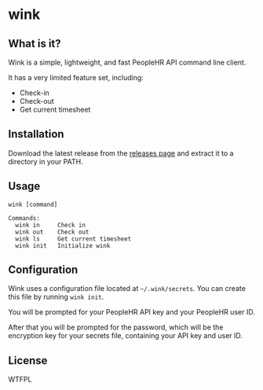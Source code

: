 # wink

## What is it?

Wink is a simple, lightweight, and fast PeopleHR API command line client.

It has a very limited feature set, including:

* Check-in
* Check-out
* Get current timesheet

## Installation

Download the latest release from the [releases page](https://github.com/harnyk/wink/releases) and extract it to a directory in your PATH.

## Usage

```
wink [command]

Commands:
  wink in     Check in
  wink out    Check out
  wink ls     Get current timesheet
  wink init   Initialize wink
```

## Configuration

Wink uses a configuration file located at `~/.wink/secrets`. You can create this file by running `wink init`.

You will be prompted for your PeopleHR API key and your PeopleHR user ID.

After that you will be prompted for the password, which will be the encryption key for your secrets file, containing your API key and user ID.

## License

WTFPL

